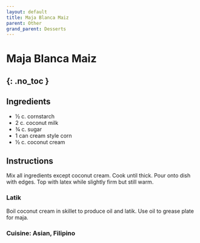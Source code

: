 ```yaml
---
layout: default
title: Maja Blanca Maiz
parent: Other
grand_parent: Desserts
---
```


# Maja Blanca Maiz
{: .no_toc }
---

## Ingredients

<ul>
	<li>½ c. cornstarch</li>
	<li>2 c. coconut milk</li>
	<li>¾ c. sugar</li>
	<li>1 can cream style corn</li>
	<li>½ c. coconut cream</li>
</ul>


## Instructions
Mix all ingredients except coconut cream. Cook until thick. Pour onto dish with edges. Top with latex while slightly firm but still warm.

### Latik

Boil coconut cream in skillet to produce oil and latik. Use oil to grease plate for maja.

### Cuisine: Asian, Filipino